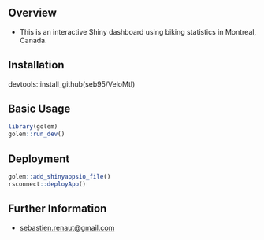## Overview  
* This is an interactive Shiny dashboard using biking statistics in Montreal, Canada. 


## Installation  
devtools::install_github(seb95/VeloMtl)

## Basic Usage  
``` r
library(golem)
golem::run_dev()
```


## Deployment  
``` r
golem::add_shinyappsio_file()
rsconnect::deployApp()
```

## Further Information   
* sebastien.renaut@gmail.com



 

